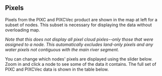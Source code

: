 ## Pixels

Pixels from the PIXC and PIXCVec product are shown in the map at left for a subset of nodes. This subset is necessary for displaying the data without overloading map.

*Note that this does not display all pixel cloud pixles--only those that were assigned to a node. This automatically excludes land-only pixels and any water pixels not contiguous with the main river segment.*

You can change which nodes' pixels are displayed using the slider below. Zoom in and click a node to see some of the data it contains. The full set of PIXC and PIXCVec data is shown in the table below.

